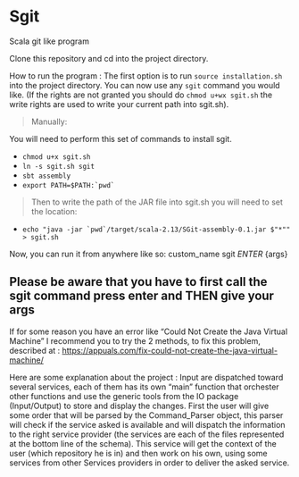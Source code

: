 # Sgit
Scala git like program

Clone this repository and cd into the project directory.

How to run the program : 
The first option is to run `source installation.sh` into the project directory. 
You can now use any `sgit` command you would like.
 (If the rights are not granted you should do `chmod u+wx sgit.sh` the write rights are used to write your current path into sgit.sh).

> Manually:

You will need to perform this set of commands to install sgit.
* `chmod u+x sgit.sh`
* `ln -s sgit.sh sgit`
* `sbt assembly`
* ``export PATH=$PATH:`pwd` ``
> Then to write the path of the JAR file into sgit.sh you will need to set the location:
* `` echo "java -jar `pwd`/target/scala-2.13/SGit-assembly-0.1.jar $"*"" > sgit.sh ``

Now, you can run it from anywhere like so: custom_name sgit *ENTER* {args}

## Please be aware that you have to first call the sgit command press enter and THEN give your args
If for some reason you have an error like “Could Not Create the Java Virtual Machine” I recommend you to try the 2 methods, to fix this problem, described at : https://appuals.com/fix-could-not-create-the-java-virtual-machine/

Here are some explanation about the project : Input are dispatched toward several services, each of them has its own “main” function that orchester other functions and use the generic tools from the IO package (Input/Output) to store and display the changes. First the user will give some order that will be parsed by the Command_Parser object, this parser will check if the service asked is available and will dispatch the information to the right service provider (the services are each of the files represented at the bottom line of the schema). This service will get the context of the user (which repository he is in) and then work on his own, using some services from other Services providers in order to deliver the asked service.
